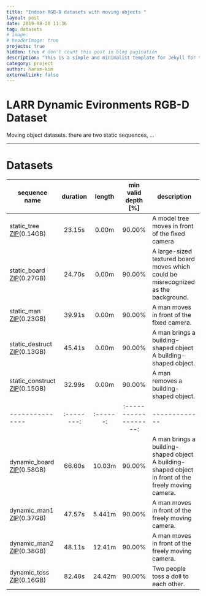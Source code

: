 ```yaml
---
title: "Indoor RGB-D datasets with moving objects "
layout: post
date: 2019-08-20 11:36
tag: datasets
# image: 
# headerImage: true
projects: true
hidden: true # don't count this post in blog pagination
description: "This is a simple and minimalist template for Jekyll for those who likes to eat noodles."
category: project
author: haram-kim
externalLink: false
---
```


# LARR Dynamic Evironments RGB-D Dataset

Moving object datasets. there are two static sequences, ...

---


# Datasets

| sequence name | duration | length | min <br> valid depth [\%] | description |
|---------------|:--------:|:------:|:-------------------:|-------------|
| static_tree <br> [ZIP](http://larr.snu.ac.kr/haramkim/static_tree.zip)(0.14GB)| 23.15s | 0.00m  | 90.00% | A model tree moves in front of the fixed camera |
| static_board <br> [ZIP](http://larr.snu.ac.kr/haramkim/static_board.zip)(0.27GB)| 24.70s | 0.00m  | 90.00% | A large-sized textured board moves which could be misrecognized as the background. |
| static_man <br> [ZIP](http://larr.snu.ac.kr/haramkim/static_man.zip)(0.23GB)| 39.91s | 0.00m | 90.00% | A man moves in front of the fixed camera. |
| static_destruct <br> [ZIP](http://larr.snu.ac.kr/haramkim/static_destruct.zip)(0.13GB)| 45.41s | 0.00m | 90.00% | A man brings a building-shaped object A building-shaped object. |
| static_construct <br> [ZIP](http://larr.snu.ac.kr/haramkim/static_construct.zip)(0.15GB)| 32.99s | 0.00m | 90.00% | A man removes a building-shaped object. |
|---------------|:--------:|:------:|:-------------------:|-------------|
| dynamic_board <br> [ZIP](http://larr.snu.ac.kr/haramkim/dynamic_board.zip)(0.58GB)| 66.60s | 10.03m | 90.00% | A man brings a building-shaped object A building-shaped object in front of the freely moving camera.     |
| dynamic_man1 <br> [ZIP](http://larr.snu.ac.kr/haramkim/dynamic_man1.zip)(0.37GB)| 47.57s | 5.441m | 90.00% |  A man moves in front of the freely moving camera.  |
| dynamic_man2 <br> [ZIP](http://larr.snu.ac.kr/haramkim/dynamic_man2.zip)(0.38GB)| 48.11s | 12.41m | 90.00% | A man moves in front of the freely moving camera.  |
| dynamic_toss <br> [ZIP](http://larr.snu.ac.kr/haramkim/dynamic_toss.zip)(0.16GB)| 82.48s | 24.42m | 90.00% | Two people toss a doll to each other.  |


